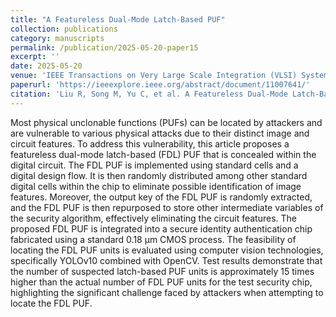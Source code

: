 ```yaml
---
title: "A Featureless Dual-Mode Latch-Based PUF"
collection: publications
category: manuscripts
permalink: /publication/2025-05-20-paper15
excerpt: ''
date: 2025-05-20
venue: 'IEEE Transactions on Very Large Scale Integration (VLSI) Systems'
paperurl: 'https://ieeexplore.ieee.org/abstract/document/11007641/'
citation: 'Liu R, Song M, Yu C, et al. A Featureless Dual-Mode Latch-Based PUF[J]. IEEE Transactions on Very Large Scale Integration (VLSI) Systems, 2025.'
---
```


Most physical unclonable functions (PUFs) can be located by attackers and are vulnerable to various physical attacks due to their distinct image and circuit features. To address this vulnerability, this article proposes a featureless dual-mode latch-based (FDL) PUF that is concealed within the digital circuit. The FDL PUF is implemented using standard cells and a digital design flow. It is then randomly distributed among other standard digital cells within the chip to eliminate possible identification of image features. Moreover, the output key of the FDL PUF is randomly extracted, and the FDL PUF is then repurposed to store other intermediate variables of the security algorithm, effectively eliminating the circuit features. The proposed FDL PUF is integrated into a secure identity authentication chip fabricated using a standard 0.18 μm CMOS process. The feasibility of locating the FDL PUF units is evaluated using computer vision technologies, specifically YOLOv10 combined with OpenCV. Test results demonstrate that the number of suspected latch-based PUF units is approximately 15 times higher than the actual number of FDL PUF units for the test security chip, highlighting the significant challenge faced by attackers when attempting to locate the FDL PUF.